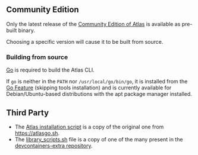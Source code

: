 ## Community Edition

Only the latest release of the [Community Edition of Atlas](https://atlasgo.io/community-edition) is available as pre-built binary.

Choosing a specific version will cause it to be built from source.

### Building from source

[Go](https://go.dev/) is required to build the Atlas CLI.

If `go` is neither in the `PATH` nor `/usr/local/go/bin/go`, it is installed from the [Go Feature](https://github.com/devcontainers/features/tree/main/src/go) (skipping tools installation) and is currently available for Debian/Ubuntu-based distributions with the apt package manager installed.

## Third Party

-   The [Atlas installation script](./atlas.sh) is a copy of the original one from https://atlasgo.sh.
-   The [library_scripts.sh](./library_scripts.sh) file is a copy of one of the many present in the [devcontainers-extra repository](https://github.com/devcontainers-extra/features/).
